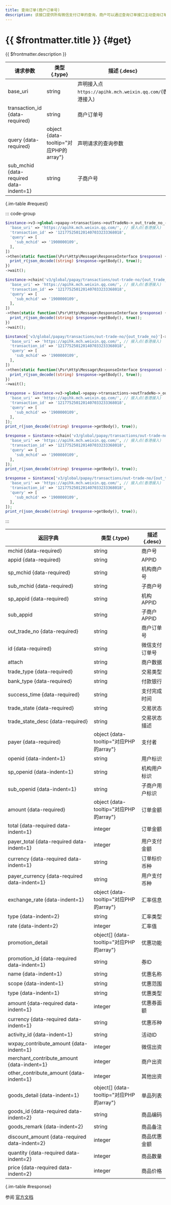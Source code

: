 ```yaml
---
title: 查询订单(商户订单号)
description: 该接口提供所有微信支付订单的查询，商户可以通过查询订单接口主动查询订单状态，完成下一步的业务逻辑。
---
```


# {{ $frontmatter.title }} {#get}

{{ $frontmatter.description }}

| 请求参数 | 类型 {.type} | 描述 {.desc}
| --- | --- | ---
| base_uri | string | 声明接入点`https://apihk.mch.weixin.qq.com/`(香港接入)
| transaction_id {data-required} | string | 商户订单号
| query {data-required} | object {data-tooltip="对应PHP的array"} | 声明请求的查询参数
| sub_mchid {data-required data-indent=1} | string | 子商户号

{.im-table #request}

::: code-group

```php [异步纯链式]
$instance->v3->global->papay->transactions->outTradeNo->_out_trade_no_->getAsync([
  'base_uri' => 'https://apihk.mch.weixin.qq.com/', // 接入点(香港接入)
  'transaction_id' => '1217752501201407033233368018',
  'query' => [
    'sub_mchid' => '1900000109',
  ],
])
->then(static function(\Psr\Http\Message\ResponseInterface $response) {
  print_r(json_decode((string) $response->getBody(), true));
})
->wait();
```

```php [异步声明式]
$instance->chain('v3/global/papay/transactions/out-trade-no/{out_trade_no}')->getAsync([
  'base_uri' => 'https://apihk.mch.weixin.qq.com/', // 接入点(香港接入)
  'transaction_id' => '1217752501201407033233368018',
  'query' => [
    'sub_mchid' => '1900000109',
  ],
])
->then(static function(\Psr\Http\Message\ResponseInterface $response) {
  print_r(json_decode((string) $response->getBody(), true));
})
->wait();
```

```php [异步属性式]
$instance['v3/global/papay/transactions/out-trade-no/{out_trade_no}']->getAsync([
  'base_uri' => 'https://apihk.mch.weixin.qq.com/', // 接入点(香港接入)
  'transaction_id' => '1217752501201407033233368018',
  'query' => [
    'sub_mchid' => '1900000109',
  ],
])
->then(static function(\Psr\Http\Message\ResponseInterface $response) {
  print_r(json_decode((string) $response->getBody(), true));
})
->wait();
```

```php [同步纯链式]
$response = $instance->v3->global->papay->transactions->outTradeNo->_out_trade_no_->get([
  'base_uri' => 'https://apihk.mch.weixin.qq.com/', // 接入点(香港接入)
  'transaction_id' => '1217752501201407033233368018',
  'query' => [
    'sub_mchid' => '1900000109',
  ],
]);
print_r(json_decode((string) $response->getBody(), true));
```

```php [同步声明式]
$response = $instance->chain('v3/global/papay/transactions/out-trade-no/{out_trade_no}')->get([
  'base_uri' => 'https://apihk.mch.weixin.qq.com/', // 接入点(香港接入)
  'transaction_id' => '1217752501201407033233368018',
  'query' => [
    'sub_mchid' => '1900000109',
  ],
]);
print_r(json_decode((string) $response->getBody(), true));
```

```php [同步属性式]
$response = $instance['v3/global/papay/transactions/out-trade-no/{out_trade_no}']->get([
  'base_uri' => 'https://apihk.mch.weixin.qq.com/', // 接入点(香港接入)
  'transaction_id' => '1217752501201407033233368018',
  'query' => [
    'sub_mchid' => '1900000109',
  ],
]);
print_r(json_decode((string) $response->getBody(), true));
```

:::

| 返回字典 | 类型 {.type} | 描述 {.desc}
| --- | --- | ---
| mchid {data-required} | string | 商户号
| appid {data-required} | string | APPID
| sp_mchid {data-required} | string | 机构商户号
| sub_mchid {data-required} | string | 子商户号
| sp_appid {data-required} | string | 机构APPID
| sub_appid | string | 子商户APPID
| out_trade_no {data-required} | string | 商户订单号
| id {data-required} | string | 微信支付订单号
| attach | string | 商户数据
| trade_type {data-required} | string | 交易类型
| bank_type {data-required} | string | 付款银行
| success_time {data-required} | string | 支付完成时间
| trade_state {data-required} | string | 交易状态
| trade_state_desc {data-required} | string | 交易状态描述
| payer {data-required} | object {data-tooltip="对应PHP的array"} | 支付者
| openid {data-indent=1} | string | 用户标识
| sp_openid {data-indent=1} | string | 机构用户标识
| sub_openid {data-indent=1} | string | 子商户用户标识
| amount {data-required} | object {data-tooltip="对应PHP的array"} | 订单金额
| total {data-required data-indent=1} | integer | 订单金额
| payer_total {data-required data-indent=1} | integer | 用户支付金额
| currency {data-required data-indent=1} | string | 订单标价币种
| payer_currency {data-required data-indent=1} | string | 用户支付币种
| exchange_rate {data-indent=1} | object {data-tooltip="对应PHP的array"} | 汇率信息
| type {data-indent=2} | string | 汇率类型
| rate {data-indent=2} | integer | 汇率值
| promotion_detail | object[] {data-tooltip="对应PHP的array"} | 优惠功能
| promotion_id {data-required data-indent=1} | string | 券ID
| name {data-indent=1} | string | 优惠名称
| scope {data-indent=1} | string | 优惠范围
| type {data-indent=1} | string | 优惠类型
| amount {data-required data-indent=1} | integer | 优惠券面额
| currency {data-required data-indent=1} | string | 优惠币种
| activity_id {data-indent=1} | string | 活动ID
| wxpay_contribute_amount {data-indent=1} | integer | 微信出资
| merchant_contribute_amount {data-indent=1} | integer | 商户出资
| other_contribute_amount {data-indent=1} | integer | 其他出资
| goods_detail {data-indent=1} | object[] {data-tooltip="对应PHP的array"} | 单品列表
| goods_id {data-required data-indent=2} | string | 商品编码
| goods_remark {data-indent=2} | string | 商品备注
| discount_amount {data-required data-indent=2} | integer | 商品优惠金额
| quantity {data-required data-indent=2} | integer | 商品数量
| price {data-required data-indent=2} | integer | 商品价格

{.im-table #response}

参阅 [官方文档](https://pay.weixin.qq.com/wiki/doc/api_external/ch/apis/chapter5_1_8.shtml)
